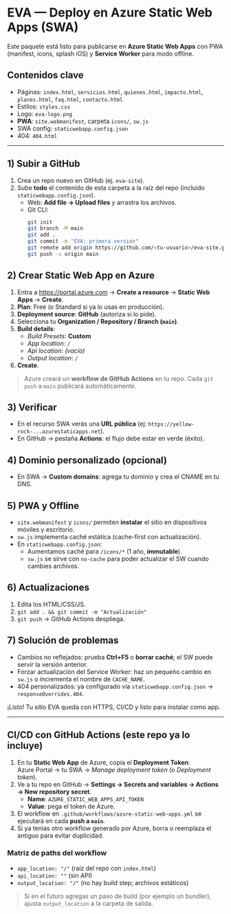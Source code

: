 # EVA — Deploy en Azure Static Web Apps (SWA)

Este paquete está listo para publicarse en **Azure Static Web Apps** con PWA (manifest, icons, splash iOS) y **Service Worker** para modo offline.

## Contenidos clave
- Páginas: `index.html`, `servicios.html`, `quienes.html`, `impacto.html`, `planes.html`, `faq.html`, `contacto.html`
- Estilos: `styles.css`
- Logo: `eva-logo.png`
- **PWA**: `site.webmanifest`, carpeta `icons/`, `sw.js`
- SWA config: `staticwebapp.config.json`
- 404: `404.html`

---

## 1) Subir a GitHub
1. Crea un repo nuevo en GitHub (ej. `eva-site`).
2. Sube **todo** el contenido de esta carpeta a la raíz del repo (incluido `staticwebapp.config.json`).  
   - Web: **Add file → Upload files** y arrastra los archivos.  
   - Git CLI:
     ```bash
     git init
     git branch -M main
     git add .
     git commit -m "EVA: primera versión"
     git remote add origin https://github.com/<tu-usuario>/eva-site.git
     git push -u origin main
     ```

## 2) Crear Static Web App en Azure
1. Entra a https://portal.azure.com → **Create a resource** → **Static Web Apps** → **Create**.
2. **Plan**: Free (o Standard si ya lo usas en producción).
3. **Deployment source**: **GitHub** (autoriza si lo pide).
4. Selecciona tu **Organization / Repository / Branch (`main`)**.
5. **Build details**:
   - *Build Presets*: **Custom**
   - *App location*: `/`
   - *Api location*: *(vacío)*
   - *Output location*: `/`
6. **Create**.

> Azure creará un **workflow de GitHub Actions** en tu repo. Cada `git push` a `main` publicará automáticamente.

## 3) Verificar
- En el recurso SWA verás una **URL pública** (ej: `https://yellow-rock-...azurestaticapps.net`).  
- En GitHub → pestaña **Actions**: el flujo debe estar en verde (éxito).

## 4) Dominio personalizado (opcional)
- En SWA → **Custom domains**: agrega tu dominio y crea el CNAME en tu DNS.

## 5) PWA y Offline
- `site.webmanifest` y `icons/` permiten **instalar** el sitio en dispositivos móviles y escritorio.
- `sw.js` implementa caché estática (cache-first con actualización).  
- En `staticwebapp.config.json`:
  - Aumentamos caché para `/icons/*` (1 año, **immutable**).
  - `sw.js` se sirve con `no-cache` para poder actualizar el SW cuando cambies archivos.

## 6) Actualizaciones
1. Edita los HTML/CSS/JS.
2. `git add . && git commit -m "Actualización"`
3. `git push` → GitHub Actions despliega.

## 7) Solución de problemas
- Cambios no reflejados: prueba **Ctrl+F5** o **borrar caché**; el SW puede servir la versión anterior.
- Forzar actualización del Service Worker: haz un pequeño cambio en `sw.js` o incrementa el nombre de `CACHE_NAME`.
- 404 personalizados: ya configurado via `staticwebapp.config.json` → `responseOverrides.404`.

¡Listo! Tu sitio EVA queda con HTTPS, CI/CD y listo para instalar como app.

---

## CI/CD con GitHub Actions (este repo ya lo incluye)
1. En tu **Static Web App** de Azure, copia el **Deployment Token**:  
   Azure Portal → tu SWA → *Manage deployment token* (o *Deployment token*).
2. Ve a tu repo en GitHub → **Settings → Secrets and variables → Actions → New repository secret**.  
   - **Name**: `AZURE_STATIC_WEB_APPS_API_TOKEN`  
   - **Value**: pega el token de Azure.
3. El workflow en `.github/workflows/azure-static-web-apps.yml` se ejecutará en cada **push a `main`**.
4. Si ya tenías otro workflow generado por Azure, borra o reemplaza el antiguo para evitar duplicidad.

### Matriz de paths del workflow
- `app_location: "/"` (raíz del repo con `index.html`)
- `api_location: ""` (sin API)
- `output_location: "/"` (no hay build step; archivos estáticos)

> Si en el futuro agregas un paso de build (por ejemplo un bundler), ajusta `output_location` a la carpeta de salida.
